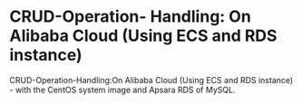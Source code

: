 # CRUD-Operation- Handling: On Alibaba Cloud (Using ECS and RDS instance)
CRUD-Operation-Handling:On Alibaba Cloud (Using ECS and RDS instance) - with the CentOS system image and Apsara RDS of MySQL.
